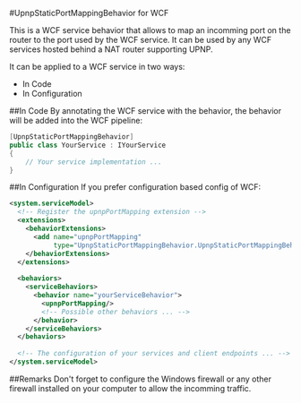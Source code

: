 #UpnpStaticPortMappingBehavior for WCF

This is a WCF service behavior that allows to map an incomming port on the router to the port used by the WCF service. It can be used by any WCF services hosted behind a NAT router supporting UPNP.

It can be applied to a WCF service in two ways:
*   In Code
*   In Configuration

##In Code
By annotating the WCF service with the behavior, the behavior will be added into the WCF pipeline:

```csharp
[UpnpStaticPortMappingBehavior]
public class YourService : IYourService
{
	// Your service implementation ...
}
```

##In Configuration
If you prefer configuration based config of WCF:

```xml
<system.serviceModel>
  <!-- Register the upnpPortMapping extension -->
  <extensions>
    <behaviorExtensions>
      <add name="upnpPortMapping" 
           type="UpnpStaticPortMappingBehavior.UpnpStaticPortMappingBehavior, UpnpStaticPortMappingBehavior, Version=1.0.0.0, Culture=neutral"/>
    </behaviorExtensions>
  </extensions>
  
  <behaviors>
    <serviceBehaviors>
      <behavior name="yourServiceBehavior">
        <upnpPortMapping/>
		<!-- Possible other behaviors ... -->
      </behavior>
    </serviceBehaviors>
  </behaviors>
  
  <!-- The configuration of your services and client endpoints ... -->
</system.serviceModel>
```

##Remarks
Don't forget to configure the Windows firewall or any other firewall installed on your computer to allow the incomming traffic.